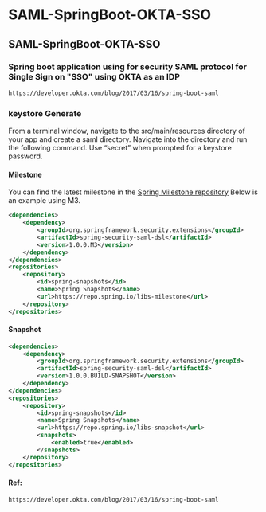 # SAML-SpringBoot-OKTA-SSO

## SAML-SpringBoot-OKTA-SSO
### Spring boot application using for security SAML protocol for Single Sign on "SSO" using OKTA as an IDP

```xml
https://developer.okta.com/blog/2017/03/16/spring-boot-saml
```

### keystore Generate 
From a terminal window, navigate to the src/main/resources directory of your app and create a saml directory.
 Navigate into the directory and run the following command.
  Use “secret” when prompted for a keystore password.
    

#### Milestone

You can find the latest milestone in the [Spring Milestone repository](https://repo.spring.io/libs-milestone/org/springframework/security/extensions/spring-security-saml-dsl/) Below is an example using M3.

```xml
<dependencies>
	<dependency>
		<groupId>org.springframework.security.extensions</groupId>
		<artifactId>spring-security-saml-dsl</artifactId>
		<version>1.0.0.M3</version>
	</dependency>
</dependencies>
<repositories>
	<repository>
		<id>spring-snapshots</id>
		<name>Spring Snapshots</name>
		<url>https://repo.spring.io/libs-milestone</url>
	</repository>
</repositories>
```

#### Snapshot

```xml
<dependencies>
	<dependency>
		<groupId>org.springframework.security.extensions</groupId>
		<artifactId>spring-security-saml-dsl</artifactId>
		<version>1.0.0.BUILD-SNAPSHOT</version>
	</dependency>
</dependencies>
<repositories>
	<repository>
		<id>spring-snapshots</id>
		<name>Spring Snapshots</name>
		<url>https://repo.spring.io/libs-snapshot</url>
		<snapshots>
			<enabled>true</enabled>
		</snapshots>
	</repository>
</repositories>
```

#### Ref:
```xml
https://developer.okta.com/blog/2017/03/16/spring-boot-saml
```